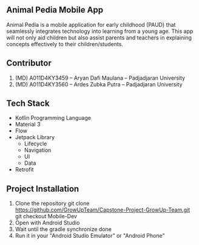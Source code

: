 ## Animal Pedia Mobile App
Animal Pedia is a mobile application for early childhood (PAUD) that seamlessly integrates technology into learning from a young age. This app will not only aid children but also assist parents and teachers in explaining concepts effectively to their children/students. 

## Contributor
1. (MD) A011D4KY3459 – Aryan Dafi Maulana – Padjadjaran University
2. (MD) A011D4KY3560 – Ardes Zubka Putra – Padjadjaran University

## Tech Stack
- Kotlin Programming Language
- Material 3
- Flow
- Jetpack Library
  - Lifecycle
  - Navigation
  - UI
  - Data
- Retrofit

## Project Installation
1. Clone the repository
   git clone https://github.com/GrowUpTeam/Capstone-Project-GrowUp-Team.git
   git checkout Mobile-Dev
2. Open with Android Studio
3. Wait until the gradle synchronize done
4. Run it in your "Android Studio Emulator" or "Android Phone"

